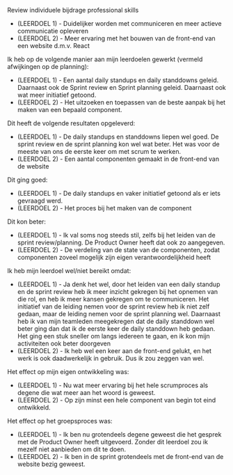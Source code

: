 Review individuele bijdrage professional skills

- (LEERDOEL 1) - Duidelijker worden met communiceren en meer actieve communicatie opleveren
- (LEERDOEL 2) - Meer ervaring met het bouwen van de front-end van een website d.m.v. React

Ik heb op de volgende manier aan mijn leerdoelen gewerkt (vermeld afwijkingen op de planning):
- (LEERDOEL 1) - Een aantal daily standups en daily standdowns geleid. Daarnaast ook de Sprint review en Sprint planning geleid. Daarnaast ook wat meer initiatief getoond.
- (LEERDOEL 2) - Het uitzoeken en toepassen van de beste aanpak bij het maken van een bepaald component.

Dit heeft de volgende resultaten opgeleverd:
- (LEERDOEL 1) - De daily standups en standdowns liepen wel goed. De sprint review en de sprint planning kon wel wat beter. Het was voor de meeste van ons de eerste keer om met scrum te werken.
- (LEERDOEL 2) - Een aantal componenten gemaakt in de front-end van de website

Dit ging goed:
- (LEERDOEL 1) - De daily standups en vaker initiatief getoond als er iets gevraagd werd.
- (LEERDOEL 2) - Het proces bij het maken van de component

Dit kon beter:
- (LEERDOEL 1) - Ik val soms nog steeds stil, zelfs bij het leiden van de sprint review/planning. De Product Owner heeft dat ook zo aangegeven.
- (LEERDOEL 2) - De verdeling van de state van de componenten, zodat componenten zoveel mogelijk zijn eigen verantwoordelijkheid heeft

Ik heb mijn leerdoel wel/niet bereikt omdat:
- (LEERDOEL 1) - Ja denk het wel, door het leiden van een daily standup en de sprint review heb ik meer inzicht gekregen bij het opnemen van die rol, en heb ik meer kansen gekregen om te communiceren. Het initiatief van de leiding nemen voor de sprint review heb ik niet zelf gedaan, maar de leiding nemen voor de sprint planning wel. Daarnaast heb ik van mijn teamleden meegekregen dat de daily standdown wel beter ging dan dat ik de eerste keer de daily standdown heb gedaan. Het ging een stuk sneller om langs iedereen te gaan, en ik kon mijn activiteiten ook beter doorgeven
- (LEERDOEL 2) - Ik heb wel een keer aan de front-end gelukt, en het werk is ook daadwerkelijk in gebruik. Dus ik zou zeggen van wel.

Het effect op mijn eigen ontwikkeling was:
- (LEERDOEL 1) - Nu wat meer ervaring bij het hele scrumproces als degene die wat meer aan het woord is geweest.
- (LEERDOEL 2) - Op zijn minst een hele component van begin tot eind ontwikkeld.

Het effect op het groepsproces was:
- (LEERDOEL 1) - Ik ben nu grotendeels degene geweest die het gesprek met de Product Owner heeft uitgevoerd. Zonder dit leerdoel zou ik mezelf niet aanbieden om dit te doen.
- (LEERDOEL 2) - Ik ben in de sprint grotendeels met de front-end van de website bezig geweest.




